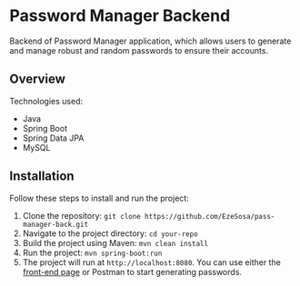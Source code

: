 # Password Manager Backend

Backend of Password Manager application, which allows users to generate and manage robust and random passwords to ensure their accounts.

## Overview

Technologies used:
  - Java
  - Spring Boot
  - Spring Data JPA
  - MySQL

## Installation

Follow these steps to install and run the project:

  1. Clone the repository: `git clone https://github.com/EzeSosa/pass-manager-back.git`
  2. Navigate to the project directory: `cd your-repo`
  3. Build the project using Maven: `mvn clean install`
  4. Run the project: `mvn spring-boot:run`
  5. The project will run at `http://localhost:8080`. You can use either the [front-end page](https://github.com/EzeSosa/pass-manager-front) or Postman to start generating passwords.
